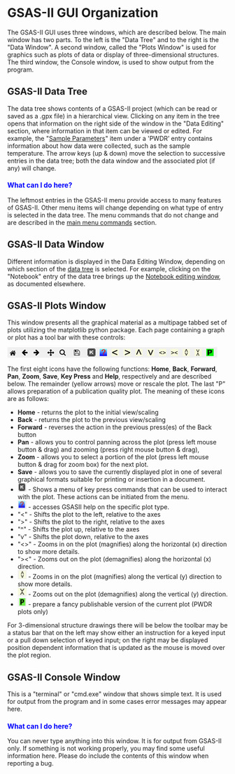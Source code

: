 # GSAS-II GUI Organization

The GSAS-II GUI uses three windows, which are described below. The main window has two parts. To the left is the "Data Tree" and to the right is the "Data Window". A second window, called the "Plots Window" is used for graphics such as plots of data or display of three-dimensional structures. The third window, the Console window, is used to show output from the program. 

<a name="Data_tree"></a>
## GSAS-II Data Tree

The data tree shows contents of a GSAS-II project (which can be read or saved as a .gpx file) in a hierarchical view. Clicking on any item in the tree opens that information on the right side of the window in the "Data Editing" section, where information in that item can be viewed or edited. For example, the "[Sample Parameters](#TBD)" item under a 'PWDR’ entry contains information about how data were collected, such as the sample temperature. The arrow keys (up & down) move the selection to successive entries in the data tree; both the data window and the associated plot (if any) will change.

<H3 style="color:blue;font-size:1.1em">What can I do here?</H3>

The leftmost entries in the GSAS-II menu provide access to many features of GSAS-II. Other menu items will change depending on what type of entry is selected in the data tree. The menu commands that do not change and are described in the [main menu commands](#TBD) section.

<a name="Data_frame"></a>
## GSAS-II Data Window

Different information is displayed in the Data Editing Window, depending on which section of the [data tree](#Data_tree) is selected. For example, clicking on the "Notebook" entry of the data tree brings up the [Notebook editing window](#TBD), as documented elsewhere.

<a name="Plots"></a>
## GSAS-II Plots Window

This window presents all the graphical material as a multipage tabbed set of plots utilizing the matplotlib python package. Each page containing a graph or plot has a tool bar with these controls:

![Toolbar](./images/toolbar.png)

The first eight icons have the following functions: **Home**, **Back**, **Forward**, **Pan**, **Zoom**, **Save**, **Key Press** and **Help**, respectively and are described below. The remainder (yellow arrows) move or rescale the plot. The last "P" allows preparation of a publication quality plot. The meaning of these icons are as follows:

* **Home** - returns the plot to the initial view/scaling
* **Back** - returns the plot to the previous view/scaling
* **Forward** - reverses the action in the previous press(es) of the Back button
* **Pan** - allows you to control panning across the plot (press left mouse button & drag) and zooming (press right mouse button & drag),
* **Zoom** - allows you to select a portion of the plot (press left mouse button & drag for zoom box) for the next plot.
* **Save** - allows you to save the currently displayed plot in one of several graphical formats suitable for printing or insertion in a document.
* <img src="./images/KeyPress.png" width="20" height="20"> - 
Shows a menu of key press commands that can be used to interact with the plot. These actions can be initiated from the menu.
* <img src="./images/grHelp.png" width="20" height="20"> - 
accesses GSASII help on the specific plot type.
* "<" - Shifts the plot to the left, relative to the axes
* ">" - Shifts the plot to the right, relative to the axes
* "^" - Shifts the plot up, relative to the axes
* "v" - Shifts the plot down, relative to the axes
* "<>" - Zooms in on the plot (magnifies) along the horizontal (x) direction to show more details.
* "><" - Zooms out on the plot (demagnifies) along the horizontal (x) direction.
* <img src="./images/vmag.png" width="20" height="20"> - 
Zooms in on the plot (magnifies) along the vertical (y) direction to show more details.
* <img src="./images/dmag.png" width="20" height="20"> - 
Zooms out on the plot (demagnifies) along the vertical (y) direction.
* <img src="./images/Publish.png" width="20" height="20"> - 
prepare a fancy publishable version of the current plot (PWDR plots only)

For 3-dimensional structure drawings there will be below the toolbar may be a status bar that on the left may show either an instruction for a keyed input or a pull down selection of keyed input; on the right may be displayed position dependent information that is updated as the mouse is moved over the plot region.

<a name="Console"></a>
## GSAS-II Console Window

This is a "terminal" or "cmd.exe" window that shows simple text. It is used for output from the program and in some cases error messages may appear here. 

<H3 style="color:blue;font-size:1.1em">What can I do here?</H3>

You can never type anything into this window. It is for output from GSAS-II only. If something is not working properly, you may find some useful information here. Please do include the contents of this window when reporting a bug.  
